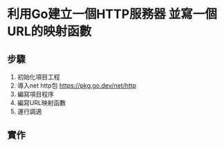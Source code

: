 # 利用Go建立一個HTTP服務器 並寫一個URL的映射函數

## 步驟
1. 初始化項目工程
2. 導入net http包 https://pkg.go.dev/net/http
3. 編寫項目程序
4. 編寫URL映射函數
5. 運行調適

## 實作